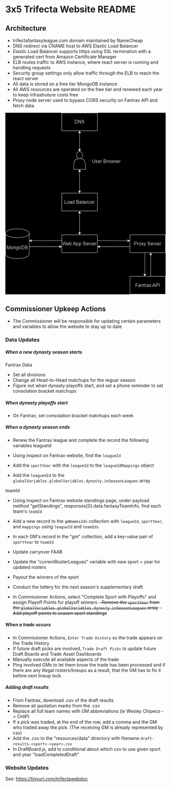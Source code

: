 # 3x5 Trifecta Website README

## Architecture

- trifectafantasyleague.com domain maintained by NameCheap
- DNS redirect via CNAME host to AWS Elastic Load Balancer
- Elastic Load Balancer supports https using SSL termination with a generated cert from Amazon Certificate Manager
- ELB routes traffic to AWS instance, where react server is running and handling requests
- Security group settings only allow traffic through the ELB to reach the react server
- All data is stored on a free tier MongoDB instance
- All AWS resources are operated on the free tier and renewed each year to keep infrastruture costs free
- Proxy node server used to bypass CORS security on Fantrax API and fetch data

![Architecture Diagram](src/resources/images/3x5-website-architecture-diagram.png "Architecture Diagram")

## Commissioner Upkeep Actions

- The Commissioner will be responsible for updating certain parameters and variables to allow the website to stay up to date

### Data Updates

##### When a new dynasty season starts

Fantrax Data

- Set all divisions
- Change all Head-to-Head matchups for the reguar season
- Figure out when dynasty playoffs start, and set a phone reminder to set consolation bracket matchups

##### When dynasty playoffs start

- On Fantrax, set consolation bracket matchups each week

##### When a dynasty season ends

- Renew the Fantrax league and complete the record the following variables
  leagueId

- Using inspect on Fantrax website, find the `leagueId`
- Add the `sportYear` with the `leagueId` to the `leagueIdMappings` object
- Add the `leaguedId` to the `globalVariables.globalVariables.dynasty.inSeasonLeagues` array

teamId

- Using inspect on Fantrax website standings page, under payload method "getStandings", responses[0].data.fantasyTeamInfo, find each team's `teamId`
- Add a new record to the `gmNamesIds` collection with `leagueId`, `sportYear`, and `mappings` using `leagueId` and `teamIds`
- In each GM's record in the "gm" collection, add a key-value pair of `sportYear` to `teamId`

- Update carryover FAAB
- Update the "currentRosterLeagues" variable with new sport + year for updated rosters

- Payout the winners of the sport
- Conduct the lottery for the next season's supplementary draft
- In Commissioner Actions, select "Complete Sport with Playoffs" and assign Playoff Points for playoff winners
  ~~- Remove the `sportYear` from the `globalVariables.globalVariables.dynasty.inSeasonLeagues` array~~
  ~~- Add playoff points to season sport standings~~

##### When a trade occurs

- In Commissioner Actions, `Enter Trade History` so the trade appears on the Trade History
- If future draft picks are involved, `Trade Draft Picks` to update future Draft Boards and Trade Asset Dashboards
- Manually execute all available aspects of the trade
- Ping involved GMs to let them know the trade has been processed and if there are any illegal rosters/lineups as a result, that the GM has to fix it before next lineup lock

##### Adding draft results

- From Fantrax, download .csv of the draft results
- Remove all quotation marks from the .csv
- Replace all full team names with GM abbreviations (ie Wesley Chipeco -> CHIP)
- If a pick was traded, at the end of the row, add a comma and the GM who traded away the pick. (The receiving GM is already represented by csv)
- Add the .csv to the "resources/data" directory with filename `draft-results-<sport>-<year>.csv`
- In DraftBoard.js, add to conditional about which csv to use given sport and year "loadCompletedDraft"

### Website Updates

See: https://tinyurl.com/trifectawebdoc
